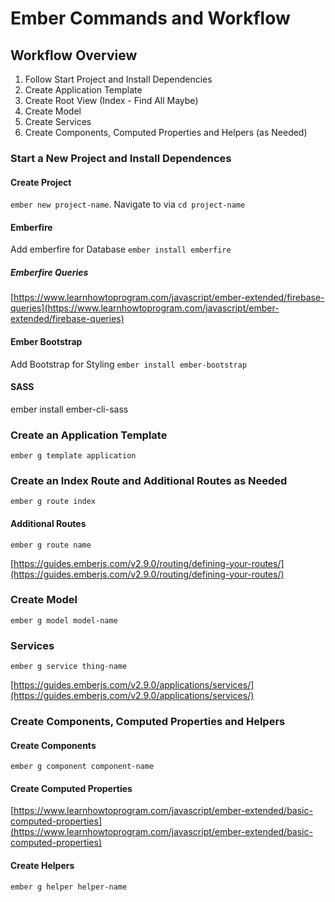 # Ember Commands and Workflow

## Workflow Overview

1) Follow Start Project and Install Dependencies
2) Create Application Template
3) Create Root View (Index - Find All Maybe)
4) Create Model
5) Create Services
6) Create Components, Computed Properties and Helpers (as Needed)

### Start a New Project and Install Dependences

#### Create Project

`ember new project-name`. Navigate to via `cd project-name`

#### Emberfire

Add emberfire for Database `ember install emberfire`

##### Emberfire Queries

[https://www.learnhowtoprogram.com/javascript/ember-extended/firebase-queries](https://www.learnhowtoprogram.com/javascript/ember-extended/firebase-queries)

#### Ember Bootstrap

Add Bootstrap for Styling `ember install ember-bootstrap`

#### SASS

ember install ember-cli-sass

### Create an Application Template

`ember g template application`

### Create an Index Route and Additional Routes as Needed

`ember g route index`

#### Additional Routes

`ember g route name`

[https://guides.emberjs.com/v2.9.0/routing/defining-your-routes/](https://guides.emberjs.com/v2.9.0/routing/defining-your-routes/)

### Create Model

`ember g model model-name`

### Services

`ember g service thing-name`

[https://guides.emberjs.com/v2.9.0/applications/services/](https://guides.emberjs.com/v2.9.0/applications/services/)

### Create Components, Computed Properties and Helpers

#### Create Components

`ember g component component-name`

#### Create Computed Properties

[https://www.learnhowtoprogram.com/javascript/ember-extended/basic-computed-properties](https://www.learnhowtoprogram.com/javascript/ember-extended/basic-computed-properties)

#### Create Helpers

`ember g helper helper-name`
